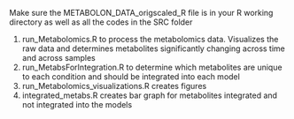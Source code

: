 Make sure the METABOLON_DATA_origscaled_R file is in your R working directory as well as all the codes in the SRC folder

1. run_Metabolomics.R to process the metabolomics data. Visualizes the raw data and determines metabolites significantly changing across time and across samples
2. run_MetabsForIntegration.R to determine which metabolites are unique to each condition and should be integrated into each model
3. run_Metabolomics_visualizations.R creates figures
4. integrated_metabs.R creates bar graph for metabolites integrated and not integrated into the models
